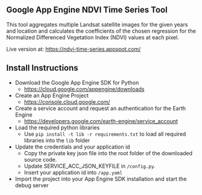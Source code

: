 ## Google App Engine NDVI Time Series Tool
This tool aggregates multiple Landsat satellite images for the given years and location and calculates the coefficients of the chosen regression for the Normalized Differenced Vegetation Index (NDVI) values at each pixel.

Live version at: https://ndvi-time-series.appspot.com/
## Install Instructions
- Download the Google App Engine SDK for Python
   * https://cloud.google.com/appengine/downloads
- Create an App Engine Project
   * https://console.cloud.google.com/
- Create a service account and request an authentication for the Earth Engine
   * https://developers.google.com/earth-engine/service_account
- Load the required python libraries
   * Use `pip install -t lib -r requirements.txt` to load all required libraries into the `lib` folder
- Update the credentials and your application id
   * Copy the private key json file into the root folder of the downloaded source code.
   * Update SERVICE_ACC_JSON_KEYFILE in `/config.py`.
   * Insert your application id into `/app.yaml`
- Import the project into your App Engine SDK installation and start the debug server